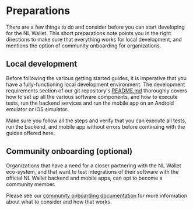 # Preparations

There are a few things to do and consider before you can start developing for
the NL Wallet. This short preparations note points you in the right directions
to make sure that everything works for local development, and mentions the
option of community onboarding for organizations.


## Local development

Before following the various getting started guides, it is imperative that you
have a fully-functioning local development environment. The development
requirements section of our git repository's [README.md][1] thoroughly covers
how to set up all the various software components, and how to execute tests,
run the backend services and run the mobile app on an Android emulator or iOS
simulator.

Make sure you follow all the steps and verify that you can execute all tests,
run the backend, and mobile app without errors before continuing with the guides
offered here.

[1]: https://github.com/MinBZK/nl-wallet#user-content-development-requirements


## Community onboarding (optional)

Organizations that have a need for a closer partnering with the NL Wallet
eco-system, and that want to test integrations of their software with the
official NL Wallet backend and mobile apps, can opt to become a community
member.

Please see our [community onboarding documentation](/community/onboarding)
for more information about what to consider and how that works.
